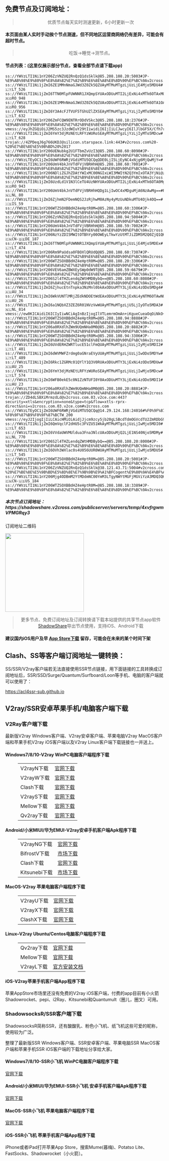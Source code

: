 
<h2>免费节点及订阅地址：</h2>
<blockquote>
<p style="text-align: center;">优质节点每天实时测速更新，6小时更新一次</p>
</blockquote>
<h4>本页面由某人实时手动挨个节点测速，但不同地区运营商网络仍有差异，可能会有超时节点。</h4>
<blockquote>
<p style="text-align: center;">吃饭->睡觉->测节点。</p>
</blockquote>
<h4>节点列表：(这里仅展示部分节点，查看全部节点请下载app)</h4>

```ss://YWVzLTI1Ni1jZmI6U0JNN1I4ODNqQm1ucWU2Q0AyMTMuMTgzLjUzLjIwMjo5MDUz#
ss://YWVzLTI1Ni1nY206ZzVNZUQ2RnQzQ1dsSklk@85.208.108.20:5003#JP-%E9%AB%98%E9%80%9F%E8%8A%82%E7%82%B9%E6%8E%A8%E8%8D%90%EF%BC%9Av2cross.com
ss://YWVzLTI1Ni1jZmI6ZE1MMnNmaGJWd3Z0Zk5QZUAyMTMuMTgzLjUzLjE4Mjo5MDU4#🇱🇹LT_526
ss://YWVzLTI1Ni1jZmI6TTN0MlpFUWNNR1JXQmpSYUAxODUuMTI2LjExNi4xMTk6OTAxMQ==#🇷🇴RO_948
ss://YWVzLTI1Ni1jZmI6ZE1MMnNmaGJWd3Z0Zk5QZUAxODUuMTI2LjExNi4xMTk6OTA1OA==#🇷🇴RO_956
ss://YWVzLTI1Ni1jZmI6Y3A4cFJTVUF5TGhUZlZXSEAyMTMuMTgzLjYzLjIyMTo5MDY0#🇱🇹LT_632
ss://YWVzLTI1Ni1nY206ZmFCQW9ENTRrODdVSkc3@85.208.108.18:2376#JP-%E9%AB%98%E9%80%9F%E8%8A%82%E7%82%B9%E6%8E%A8%E8%8D%90%EF%BC%9Av2cross.com
vmess://eyJhZGQiOiJ2MS5zc3JzdWIuY29tIiwidiI6IjIiLCJwcyI6IlJlbGF5X/Cfh7rwn4e4VVMt8J+Ht/Cfh7pSVV84OCIsInBvcnQiOjg0NDMsImlkIjoiNjQwZTNlZjAtOWM0NC00OWE4LTk4ZjYtMDg5NWIxMWVlY2Q2IiwiYWlkIjoiMCIsIm5ldCI6IndzIiwidHlwZSI6IiIsImhvc3QiOiJ2MS5zc3JzdWIuY29tIiwicGF0aCI6Ii9hcGkvdjMvZG93bmxvYWQuZ2V0RmlsZSIsInRscyI6InRscyJ9
ss://YWVzLTI1Ni1jZmI6YmY3djMzNEtLRFYzWURoSEAyMTMuMTgzLjYzLjIyMTo5MDcw#🇱🇹LT_628
trojan://4ZPDeqJ6g766UKDJ@silicon.starspace.link:443#v2cross.com%20-%20%E7%BE%8E%E5%9B%BD%20%2017
ss://YWVzLTI1Ni1nY206UENubkg2U1FTbmZvUzI3@85.208.108.60:8090#JP-%E9%AB%98%E9%80%9F%E8%8A%82%E7%82%B9%E6%8E%A8%E8%8D%90%EF%BC%9Av2cross.com
ss://YWVzLTEyOC1jZmI6UWF6RWRjVGdiMTU5QCQqQDE0LjI5LjEyNC4xNjg6MjQwMjY=#
ss://YWVzLTI1Ni1nY206UmV4bkJnVTdFVjVBRHhH@85.208.108.60:7001#JP-%E9%AB%98%E9%80%9F%E8%8A%82%E7%82%B9%E6%8E%A8%E8%8D%90%EF%BC%9Av2cross.com
ss://YWVzLTI1Ni1nY206NDliZGJhZDAtYWIxMC00NGIxLWI3MWItN2Q3YmIxOTA3YjNi@zh01lv5uk03.feiguayun.xyz:35087#CN-%E9%AB%98%E9%80%9F%E8%8A%82%E7%82%B9%E6%8E%A8%E8%8D%90%EF%BC%9Av2cross.com
ss://YWVzLTI1Ni1jZmI6UzdLd1V1N3lCeTU4UzNHYUAxODUuMTI2LjExNi4xMTk6OTA0Mg==#🇷🇴RO_943
ss://YWVzLTI1Ni1nY206UmV4bkJnVTdFVjVBRHhHQDg1LjIwOC4xMDguMjA6NzAwMg==#Pool_🇳🇱NL_80
ss://YWVzLTI1Ni1jZmI6ZjhmN2FDemNQS2JzRjhwM0AzNy4yMzUuNDkuMTU4Ojk4OQ==#🇮🇸IS_59
ss://YWVzLTI1Ni1nY206WTZSOXBBdHZ4eHptR0M=@85.208.108.60:3306#JP-%E9%AB%98%E9%80%9F%E8%8A%82%E7%82%B9%E6%8E%A8%E8%8D%90%EF%BC%9Av2cross.com
ss://YWVzLTI1Ni1nY206ZzVNZUQ2RnQzQ1dsSklk@85.208.108.94:5004#JP-%E9%AB%98%E9%80%9F%E8%8A%82%E7%82%B9%E6%8E%A8%E8%8D%90%EF%BC%9Av2cross.com
ss://YWVzLTI1Ni1nY206UmV4bkJnVTdFVjVBRHhH@85.208.108.59:7002#JP-%E9%AB%98%E9%80%9F%E8%8A%82%E7%82%B9%E6%8E%A8%E8%8D%90%EF%BC%9Av2cross.com
ss://YWVzLTI1Ni1nY206NzYzZDI5MWItOTBhYy00OWEyLTkwYzUtMTJiZDM5M2Q0ZjQ1QHpoMDFsdjVnZTA1LmZlaWd1YXl1bi54eXo6MzYwODc=#Relay_🇨🇳CN-🇩🇪DE_187
ss://YWVzLTI1Ni1jZmI6TTN0MlpFUWNNR1JXQmpSYUAyMTMuMTgzLjUzLjE4Mjo5MDEx#🇱🇹LT_474
ss://YWVzLTI1Ni1nY206Rm9PaUdsa0FBOXlQRUdQ@85.208.108.60:7307#JP-%E9%AB%98%E9%80%9F%E8%8A%82%E7%82%B9%E6%8E%A8%E8%8D%90%EF%BC%9Av2cross.com
ss://YWVzLTI1Ni1nY206WTZSOXBBdHZ4eHptR0M=@85.208.108.20:3306#JP-%E9%AB%98%E9%80%9F%E8%8A%82%E7%82%B9%E6%8E%A8%E8%8D%90%EF%BC%9Av2cross.com
ss://YWVzLTI1Ni1nY206VEV6amZBWXEySWp0dW9T@85.208.108.59:6679#JP-%E9%AB%98%E9%80%9F%E8%8A%82%E7%82%B9%E6%8E%A8%E8%8D%90%EF%BC%9Av2cross.com
ss://YWVzLTI1Ni1nY206S2l4THZLendqZWtHMDBybQ==@85.208.108.60:8080#JP-%E9%AB%98%E9%80%9F%E8%8A%82%E7%82%B9%E6%8E%A8%E8%8D%90%EF%BC%9Av2cross.com
ss://YWVzLTI1Ni1jZmI6ZjhucEtnTnpka3NzMnl0bkAxODUuMTY3LjExNi4zODo5MDg4#🇦🇺AU_34
ss://YWVzLTI1Ni1jZmI6WkVUNTlMRjZEdkNDOEtWdEAxODUuMTY3LjExNi4yNTM6OTAwNQ==#🇦🇺AU_26
ss://YWVzLTI1Ni1jZmI6a1NQbXZ3ZEZ6R01NVzVwWUAyMTMuMTgzLjU5LjIyOTo5MDA3#🇳🇱NL_814
vmess://ew0KICAidiI6ICIyIiwNCiAgInBzIjogIlVTLemrmOmAn+iKgueCueaOqOiNkO+8mnYyY3Jvc3MuY29tIiwNCiAgImFkZCI6ICI1MS44MS4yMjMuMTQiLA0KICAicG9ydCI6ICI0NDMiLA0KICAiaWQiOiAiYzAxNTY0NTEtNGVmYi00NWUyLTg0ZmMtOGQzMTVjNDY1MGRiIiwNCiAgImFpZCI6ICIzMiIsDQogICJzY3kiOiAiYXV0byIsDQogICJuZXQiOiAidGNwIiwNCiAgInR5cGUiOiAibm9uZSIsDQogICJob3N0IjogIiIsDQogICJwYXRoIjogIiIsDQogICJ0bHMiOiAiIiwNCiAgInNuaSI6ICIiLA0KICAiYWxwbiI6ICIiDQp9
ss://YWVzLTI1Ni1nY206WTZSOXBBdHZ4eHptR0M=@85.208.108.94:8888#JP-%E9%AB%98%E9%80%9F%E8%8A%82%E7%82%B9%E6%8E%A8%E8%8D%90%EF%BC%9Av2cross.com
ss://YWVzLTI1Ni1nY206a0RXdlhZWm9UQmNHa0M0@85.208.108.20:8882#JP-%E9%AB%98%E9%80%9F%E8%8A%82%E7%82%B9%E6%8E%A8%E8%8D%90%EF%BC%9Av2cross.com
ss://YWVzLTI1Ni1nY206WTZSOXBBdHZ4eHptR0M=@85.208.108.94:3306#JP-%E9%AB%98%E9%80%9F%E8%8A%82%E7%82%B9%E6%8E%A8%E8%8D%90%EF%BC%9Av2cross.com
ss://YWVzLTI1Ni1jZmI6UVdERHZWRTlucE51clFmQUAyMTMuMTgzLjUzLjIyMjo5MDI2#🇱🇹LT_481
ss://YWVzLTI1Ni1jZmI6dWVMWFZrdmg0aGNraEVyUUAyMTMuMTgzLjUzLjIwODo5MDYw#🇱🇹LT_489
ss://YWVzLTI1Ni1jZmI6Rkc1ZGRMc01QYlY1Q3V0RUAxODUuMTY3LjExNi4zODo5MDUw#🇦🇺AU_25
ss://YWVzLTI1Ni1jZmI6YmY3djMzNEtLRFYzWURoSEAyMTMuMTgzLjUzLjIwMjo5MDcw#🇱🇹LT_574
ss://YWVzLTI1Ni1jZmI6WFB0ekE5c0N1ZzNTUFI0Y0AxODUuMTY3LjExNi4zODo5MDI1#🇦🇺AU_23
ss://YWVzLTI1Ni1nY206a0RXdlhZWm9UQmNHa0M0@85.208.108.20:8881#JP-%E9%AB%98%E9%80%9F%E8%8A%82%E7%82%B9%E6%8E%A8%E8%8D%90%EF%BC%9Av2cross.com
trojan://ZD4dLSBXiMrmzdLd@v2cross.com.03.v2ce.com:443?security=xtls&encryption=none&type=tcp&flow=xtls-rprx-direct&sni=v2cross.com.03.v2ce.com#v2cross.com
ss://YWVzLTEyOC1jZmI6UWF6RWRjVGdiMTU5QCQq@14.29.124.168:24016#%F0%9F%87%A8%F0%9F%87%B3%20%E3%80%90tg%40freevpn8%E3%80%91_%F0%9F%87%A8%F0%9F%87%B3CN-%F0%9F%87%B9%F0%9F%87%BCTW_200
vmess://eyJ2IjogIjIiLCAicHMiOiAidjJjcm9zcy5jb20gLSBcdTdmOGVcdTU2ZmRDbG91ZEZsYXJlXHU4MjgyXHU3MGI5IDczIiwgImFkZCI6ICJzZzAxLmN6c3gxNjI0LnRrIiwgInBvcnQiOiAiNDQzIiwgImlkIjogImQwMDJiNDIyLWVhY2UtNGUwMS1iZjU4LWU0YmIwYmNmZTdhZiIsICJhaWQiOiAiMCIsICJzY3kiOiAiYXV0byIsICJuZXQiOiAid3MiLCAidHlwZSI6ICJub25lIiwgImhvc3QiOiAic2cwMS5jenN4MTYyNC50ayIsICJwYXRoIjogIi8zYTg1NDUxNzcvIiwgInRscyI6ICJ0bHMiLCAic25pIjogIiIsICJhbHBuIjogIiJ9
ss://YWVzLTI1Ni1jZmI6QmVqclF2dHU5c3FVZU51WkAyMTMuMTgzLjUzLjIwMjo5MDI0#🇱🇹LT_653
ss://YWVzLTI1Ni1jZmI6VVdaUWVMUldua3Fna3NlcUAxODUuMjQ2LjE1NS40Njo5MDMy#🇳🇱NL_770
ss://YWVzLTI1Ni1nY206S2l4THZLendqZWtHMDBybQ==@85.208.108.20:8000#JP-%E9%AB%98%E9%80%9F%E8%8A%82%E7%82%B9%E6%8E%A8%E8%8D%90%EF%BC%9Av2cross.com
ss://YWVzLTI1Ni1jZmI6OVh3WXlac0s4U056UUR0WUAyMTMuMTgzLjUzLjIwMjo5MDU5#🇱🇹LT_545
ss://YWVzLTI1Ni1nY206WTZSOXBBdHZ4eHptR0M=@85.208.108.20:5001#JP-%E9%AB%98%E9%80%9F%E8%8A%82%E7%82%B9%E6%8E%A8%E8%8D%90%EF%BC%9Av2cross.com
ss://YWVzLTI1Ni1nY206ZzVNZUQ2RnQzQ1dsSklk@38.121.43.71:5004#v2cross.com%20-%20%E7%BE%8E%E5%9B%BD%E5%8D%8E%E7%9B%9B%E9%A1%BFCogent%E9%80%9A%E4%BF%A1%E5%85%AC%E5%8F%B8%2039
ss://YWVzLTI1Ni1nY206Mjg4ODBmM2YtMDdmNC00YmM3LTgyNWYtMGFjMGViYzA3MDQ3QHpoMDFsdjVoazA2LmZlaWd1YXl1bi54eXo6MzEwODc=#Relay_🇨🇳CN-🇺🇸US_184
ss://YWVzLTI1Ni1nY206WTZSOXBBdHZ4eHptR0M=@85.208.108.18:3389#JP-%E9%AB%98%E9%80%9F%E8%8A%82%E7%82%B9%E6%8E%A8%E8%8D%90%EF%BC%9Av2cross.com
```
<h5>本次节点订阅地址：https://shadowshare.v2cross.com/publicserver/servers/temp/4xvfrgwmVPMGRqy3</h5>
<p>订阅地址二维码</p>
<img src='http://shadowshare.v2cross.com/qrcode.png' width=250 height=250>
<blockquote style='text-align: center;'>更多节点、免费订阅地址及订阅转换请下载本站提供的共享节点app软件<a href='https://shadowshare.v2cross.com'>ShadowShare</a>导出节点使用，支持iOS、Android下载</blockquote>
<h4>建议国内iOS用户及早 <a href='https://apps.apple.com/cn/app/shadowshare/id1612647259'>App Store下载</a> 留存，可能会在未来的某个时间下架</h4>

<div class="nv-content-wrap entry-content">
<h2>Clash、SS等客户端订阅地址一键转换：</h2>
<p>SS/SSR/V2ray客户端若无法直接使用SSR节点链接，用下面链接的工具转换成订阅地址后，SSR/SSD/Surge/Quantum/Surfboard/Loon等手机、电脑的客户端就可以使用了：</p>
<p><a href="https://acl4ssr-sub.github.io" target="_blank" rel="noreferrer noopener nofollow">https://acl4ssr-sub.github.io</a></p>
<h2>V2ray/SSR安卓苹果手机/电脑客户端下载</h2>
<h3>V2Ray客户端下载</h3>
<p>最新版V2ray Windows客户端、V2ray安卓客户端、苹果电脑V2ray MacOS客户端和苹果手机V2ray iOS客户端以及V2ray Linux客户端下载链接也一并送上。</p>
<h4>Windows7/8/10-<strong>V2ray WinPC电脑客户端</strong>程序下载</h4>
<figure class="wp-block-table alignwide is-style-stripes"><table><tbody><tr><td>V2rayN下载</td><td><a href="https://github.com/2dust/v2rayN/releases" target="_blank" rel="noreferrer noopener">官网下载</a></td></tr><tr><td>V2rayW下载</td><td><a href="https://github.com/Cenmrev/V2RayW/releases" target="_blank" rel="noreferrer noopener">官网下载</a></td></tr><tr><td>Clash下载</td><td><a href="https://github.com/Fndroid/clash_for_windows_pkg/releases" target="_blank" rel="noreferrer noopener">官网下载</a></td></tr><tr><td>V2rayS下载</td><td><a href="https://github.com/Shinlor/V2RayS/releases" target="_blank" rel="noreferrer noopener">官网下载</a></td></tr><tr><td>Mellow下载</td><td><a href="https://github.com/mellow-io/mellow/releases" target="_blank" rel="noreferrer noopener">官网下载</a></td></tr><tr><td>Qv2ray下载</td><td><a href="https://github.com/Qv2ray/Qv2ray" target="_blank" rel="noreferrer noopener">官网下载</a></td></tr></tbody></table></figure>
<h4><strong>Android/小米MIUI/华为EMUI-V2ray安卓手机客户端</strong>Apk程序下载</h4>
<figure class="wp-block-table alignwide is-style-stripes"><table><tbody><tr><td>V2rayNG下载</td><td><a href="https://github.com/2dust/v2rayNG/releases" target="_blank" rel="noreferrer noopener">官网下载</a></td></tr><tr><td>BifrostV下载</td><td><a rel="noreferrer noopener" href="https://www.appsapk.com/downloading/latest/com.github.dawndiy.bifrostv-0.6.8.apk" target="_blank">市场下载</a></td></tr><tr><td>Clash下载</td><td><a href="https://github.com/Kr328/ClashForAndroid/releases" target="_blank" rel="noreferrer noopener">官网下载</a></td></tr><tr><td>Kitsunebi下载</td><td><a rel="noreferrer noopener" href="https://apkpure.com/kitsunebi/fun.kitsunebi.kitsunebi4android" target="_blank">市场下载</a></td></tr></tbody></table></figure>
<h4><strong>MacOS-V2ray <strong>苹果电脑</strong>客户端</strong>程序下载</h4>
<figure class="wp-block-table alignwide is-style-stripes"><table><tbody><tr><td>V2rayU下载</td><td><a href="https://github.com/yanue/V2rayU/releases" target="_blank" rel="noreferrer noopener">官网下载</a></td></tr><tr><td>V2rayX下载</td><td><a href="https://github.com/Cenmrev/V2RayX/releases" target="_blank" rel="noreferrer noopener">官网下载</a></td></tr><tr><td>ClashX下载</td><td><a href="https://github.com/yichengchen/clashX/releases" target="_blank" rel="noreferrer noopener">官网下载</a></td></tr></tbody></table></figure>
<h4><strong>Linux</strong>–<strong>V2ray Ubuntu/Centos电脑客户端</strong>程序下载</h4>
<figure class="wp-block-table alignwide is-style-stripes"><table><tbody><tr><td>Qv2ray下载</td><td><a href="https://github.com/Qv2ray/Qv2ray" target="_blank" rel="noreferrer noopener">官网下载</a></td></tr><tr><td>Mellow下载</td><td><a href="https://github.com/mellow-io/mellow/releases" target="_blank" rel="noreferrer noopener">官网下载</a></td></tr><tr><td>V2rayL下载</td><td><a rel="noreferrer noopener" href="https://github.com/jiangxufeng/v2rayL" target="_blank">官方安装文档</a></td></tr></tbody></table></figure>
<h4>iOS-<strong>V2ray苹果<strong>手机客户端</strong>App程序</strong>下载</h4>
<p>苹果AppStore市场里还没有免费的V2ray iOS客户端，付费的app目前有小火箭Shadowrocket、pepi、i2Ray、Kitsunebi和Quantumult（圈儿，圈叉）可用。</p>
<h3>ShadowsocksR/SSR客户端下载</h3>
<p>ShadowsocksR简称SSR，还有酸酸乳、粉色小飞机、纸飞机这些可爱的昵称，使用较为广泛。</p>
<p>整理了最新版SSR Windows客户端、SSR安卓客户端、苹果电脑SSR MacOS客户端和苹果手机SSR iOS客户端的下载地址分享给大家。</p>
<h4><strong>Windows7/8/10-<strong>SSR小飞机 WinPC电脑客户端</strong>程序下载</strong></h4>
<p><a rel="noreferrer noopener" href="https://github.com/shadowsocksrr/shadowsocksr-csharp/releases" target="_blank">官网下载</a></p>
<h4><strong><strong>Android/小米MIUI/华为EMUI-SSR小飞机 安卓手机客户端</strong>Apk程序下载</strong></h4>
<p><a rel="noreferrer noopener" href="https://github.com/shadowsocksrr/shadowsocksr-android/releases" target="_blank">官网下载</a></p>
<h4><strong><strong>MacOS-SSR小飞机 苹果电脑客户端</strong>程序下载</strong></h4>
<p><a href="https://github.com/qinyuhang/ShadowsocksX-NG-R/releases" target="_blank" rel="noreferrer noopener">官网下载</a></p>
<h4><strong>iOS-<strong>SSR小飞机 苹果手机客户端App程序</strong></strong>下载</h4>
<p>iPhone或者iPad打开苹果App Store，搜索Mume(暮梅)、Potatso Lite、FastSocks、Shadowrocket（小火箭）。</p>
